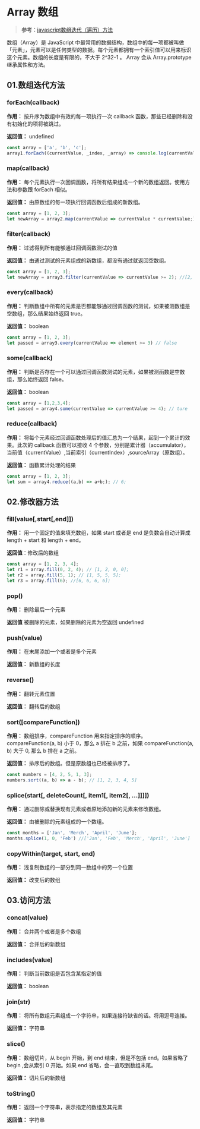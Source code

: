 # Array 数组

> **参考：**[javascript数组迭代（遍历）方法](https://segmentfault.com/a/1190000009943551)

数组（Array）是 JavaScript 中最常用的数据结构，数组中的每一项都被叫做 「元素」，元素可以是任何类型的数据。每个元素都拥有一个索引值可以用来标识这个元素。数组的长度是有限的，不大于 2^32-1 。 Array 会从  Array.prototype 继承属性和方法。

## 01.数组迭代方法

### forEach(callback)

**作用：** 按升序为数组中有效的每一项执行一次 callback 函数，那些已经删除和没有初始化的项将被跳过。

**返回值：** undefined

```javascript
const array = ['a', 'b', 'c'];
array1.forEach((currentValue, _index, _array) => console.log(currentValue));
```

### map(callback)

**作用：** 每个元素执行一次回调函数，将所有结果组成一个新的数组返回。使用方法和参数跟 forEach 相似。

**返回值：** 由原数组的每一项执行回调函数后组成的新数组。

```javascript
const array = [1, 2, 3];
let newArray = array2.map(currentValue => currentValue * currentValue;)
```

### filter(callback)

**作用：** 过滤得到所有能够通过回调函数测试的值

**返回值：** 由通过测试的元素组成的新数组，都没有通过就返回空数组。

```javascript
const array = [1, 2, 3];
let newArray = array3.filter(currentValue => currentValue >= 2); //[2, 3]
```

### every(callback)

**作用：** 判断数组中所有的元素是否都能够通过回调函数的测试，如果被测数组是空数组，那么结果始终返回 true。

**返回值：** boolean

```javascript 
const array = [1, 2, 3];
let passed = array3.every(currentValue => element >= 3) // false
```

### some(callback)

**作用：** 判断是否存在一个可以通过回调函数测试的元素，如果被测函数是空数组，那么始终返回 false。

**返回值：** boolean

```javascript
const array = [1,2,3,4];
let passed = array4.some(currentValue => currentValue >= 4); // ture
```

### reduce(callback)

**作用：** 将每个元素经过回调函数处理后的值汇总为一个结果，起到一个累计的效果。此次的 callback 函数可以接收 4 个参数，分别是累计器（accumulator），当前值（currentValue）,当前索引（currentIndex）,sourceArray（原数组）。

**返回值：** 函数累计处理的结果

```javascript
const array = [1, 2, 3];
let sum = array4.reduce((a,b) => a+b;); // 6;
```

## 02.修改器方法

### fill(value[,start[,end]])

**作用：** 用一个固定的值来填充数组，如果 start 或者是 end 是负数会自动计算成 length + start 和 length + end。

**返回值**：修改后的数组

```javascript
const array = [1, 2, 3, 4];
let r1 = array.fill(0, 2, 4); // [1, 2, 0, 0];
let r2 = array.fill(5, 1); // [1, 5, 5, 5];
let r3 = array.fill(6); //[6, 6, 6, 6];
```

### pop()

**作用：** 删除最后一个元素

**返回值** 被删除的元素，如果删除的元素为空返回 undefined

### push(value)

**作用：** 在末尾添加一个或者是多个元素

**返回值：** 新数组的长度

### reverse()

**作用：** 翻转元素位置

**返回值：** 翻转后的数组 

### sort([compareFunction])

**作用：** 数组排序，compareFunction 用来指定排序的顺序。compareFunction(a, b) 小于 0，那么 a 排在 b 之前，如果 compareFunction(a, b) 大于 0, 那么 b 排在 a 之前。

**返回值：** 排序后的数组。但是原数组也已经被排序了。

```javascript
const numbers = [4, 2, 5, 1, 3];
numbers.sort((a, b) => a - b); // [1, 2, 3, 4, 5]
```

### splice(start[, deleteCount[, item1[, item2[, ...]]]])

**作用：** 通过删除或替换现有元素或者原地添加新的元素来修改数组。

**返回值：** 由被删除的元素组成的一个数组。

```javascript
const months = ['Jan', 'Merch', 'April', 'June'];
months.splice(1, 0, 'Feb') //['Jan', 'Feb', 'Merch', 'April', 'June']

```

### copyWithin(target, start, end)

**作用：** 浅复制数组的一部分到同一数组中的另一个位置

**返回值：** 改变后的数组

## 03.访问方法

### concat(value)

**作用：** 合并两个或者是多个数组

**返回值：** 合并后的新数组

### includes(value)

**作用：** 判断当前数组是否包含某指定的值

**返回值：** boolean

### join(str)

**作用：** 将所有数组元素组成一个字符串，如果连接符缺省的话。将用逗号连接。

**返回值：** 字符串

### slice()

**作用：** 数组切片，从 begin 开始，到 end 结束，但是不包括 end。如果省略了 begin ,会从索引 0 开始。如果 end 省略，会一直取到数组末尾。

**返回值：** 切片后的新数组

### toString()

**作用：** 返回一个字符串，表示指定的数组及其元素

**返回值：** 字符串

